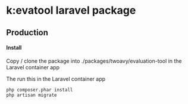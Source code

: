 # k:evatool laravel package
## Production
#### Install

Copy / clone the package into ./packages/twoavy/evaluation-tool in the Laravel container app

The run this in the Laravel container app
```
php composer.phar install
php artisan migrate
```
